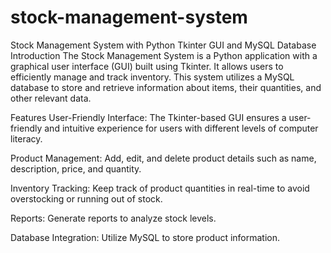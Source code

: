 # stock-management-system

Stock Management System with Python Tkinter GUI and MySQL Database
Introduction
The Stock Management System is a Python application with a graphical user interface (GUI) built using Tkinter. It allows users to efficiently manage and track inventory. This system utilizes a MySQL database to store and retrieve information about items, their quantities, and other relevant data.

Features
User-Friendly Interface: The Tkinter-based GUI ensures a user-friendly and intuitive experience for users with different levels of computer literacy.

Product Management: Add, edit, and delete product details such as name, description, price, and quantity.

Inventory Tracking: Keep track of product quantities in real-time to avoid overstocking or running out of stock.

Reports: Generate reports to analyze stock levels.

Database Integration: Utilize MySQL to store product information.
